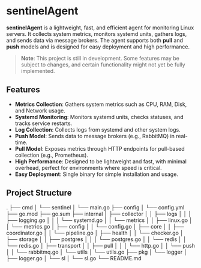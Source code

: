 # sentinelAgent

**sentinelAgent** is a lightweight, fast, and efficient agent for monitoring Linux servers. It collects system metrics, monitors systemd units, gathers logs, and sends data via message brokers. The agent supports both **pull** and **push** models and is designed for easy deployment and high performance.

> **Note**: This project is still in development. Some features may be subject to changes, and certain functionality might not yet be fully implemented.

## Features

- **Metrics Collection**: Gathers system metrics such as CPU, RAM, Disk, and Network usage.
- **Systemd Monitoring**: Monitors systemd units, checks statuses, and tracks service restarts.
- **Log Collection**: Collects logs from systemd and other system logs.
- **Push Model**: Sends data to message brokers (e.g., RabbitMQ) in real-time.
- **Pull Model**: Exposes metrics through HTTP endpoints for pull-based collection (e.g., Prometheus).
- **High Performance**: Designed to be lightweight and fast, with minimal overhead, perfect for environments where speed is critical.
- **Easy Deployment**: Single binary for simple installation and usage.

## Project Structure

.
├── cmd
│   └── sentinel
│       └── main.go
├── config
│   └── config.yml
├── go.mod
├── go.sum
├── internal
│   ├── collector
│   │   ├── logs
│   │   │   ├── logging.go
│   │   │   └── systemd.go
│   │   └── metrics
│   │       ├── linux.go
│   │       └── metrics.go
│   ├── config
│   │   └── config.go
│   ├── core
│   │   ├── coordinator.go
│   │   └── pipeline.go
│   ├── health
│   │   └── checker.go
│   ├── storage
│   │   ├── postgres
│   │   │   └── postgres.go
│   │   └── redis
│   │       └── redis.go
│   ├── transport
│   │   ├── pull
│   │   │   └── http.go
│   │   └── push
│   │       └── rabbitmq.go
│   └── utils
│       └── utils.go
├── pkg
│   └── logger
│       ├── logger.go
│       └── sl
│           └── sl.go
└── README.md